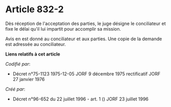 # Article 832-2

Dès réception de l'acceptation des parties, le juge désigne le conciliateur et fixe le délai qu'il lui impartit pour
accomplir sa mission.

Avis en est donné au conciliateur et aux parties. Une copie de la demande est adressée au conciliateur.

**Liens relatifs à cet article**

_Codifié par_:

  - Décret n°75-1123 1975-12-05 JORF 9 décembre 1975 rectificatif JORF 27 janvier 1976

_Créé par_:

  - Décret n°96-652 du 22 juillet 1996 - art. 1 () JORF 23 juillet 1996
